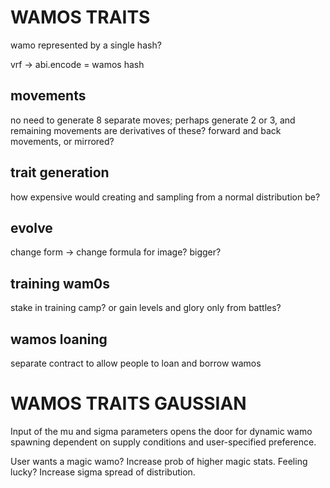 # WAMOS TRAITS

wamo represented by a single hash?

vrf -> abi.encode = wamos hash

## movements

no need to generate 8 separate moves; perhaps generate 2 or 3, and remaining movements are derivatives of these? forward and back movements, or mirrored?

## trait generation

how expensive would creating and sampling from a normal distribution be?

## evolve

change form -> change formula for image? bigger?

## training wam0s

stake in training camp?
or gain levels and glory only from battles?

## wamos loaning

separate contract to allow people to loan and borrow wamos

# WAMOS TRAITS GAUSSIAN

Input of the mu and sigma parameters opens the door for dynamic wamo spawning dependent on supply conditions and user-specified preference.

User wants a magic wamo? Increase prob of higher magic stats.
Feeling lucky? Increase sigma spread of distribution.

